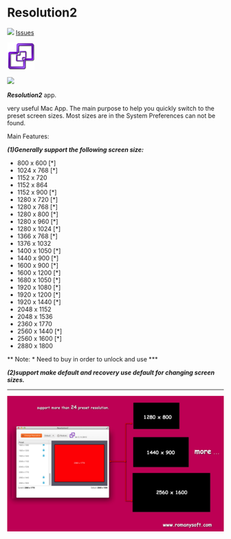 Resolution2
===========


![](http://res.cloudinary.com/dfzokzfi5/image/upload/c_scale,w_64/v1411701503/20140926111811529_easyicon_net_128_x1jerm.png)
[Issues](https://github.com/Romanysoft/Resolution2/issues)


![](https://github.com/Romanysoft/Resolution2/blob/master/Images/logo_64.png)

[![](http://res.cloudinary.com/dfzokzfi5/image/upload/c_scale,w_124/v1411092419/app-store-button_pw05je.png)](https://itunes.apple.com/us/app/resolution2/id918100130?l=zh&ls=1&mt=12)



***Resolution2*** app. 

very useful Mac App. The main purpose to help you quickly switch to the preset screen sizes. Most sizes are in the System Preferences can not be found.

Main Features:

***(1)Generally support the following screen size:***

* 800 x 600  [*]
* 1024 x 768 [*]
* 1152 x 720
* 1152 x 864
* 1152 x 900 [*]
* 1280 x 720 [*]
* 1280 x 768 [*]
* 1280 x 800 [*]
* 1280 x 960 [*]
* 1280 x 1024 [*]
* 1366 x 768 [*]
* 1376 x 1032
* 1400 x 1050 [*]
* 1440 x 900 [*]
* 1600 x 900 [*]
* 1600 x 1200 [*]
* 1680 x 1050 [*]
* 1920 x 1080 [*]
* 1920 x 1200 [*]
* 1920 x 1440 [*]
* 2048 x 1152
* 2048 x 1536
* 2360 x 1770
* 2560 x 1440 [*]
* 2560 x 1600 [*]
* 2880 x 1800

** Note: * Need to buy in order to unlock and use ***

***(2)support make default and recovery use default for changing screen sizes.***

***


![](https://github.com/Romanysoft/Resolution2/blob/master/Images/2014-09-01_224038.jpg)

